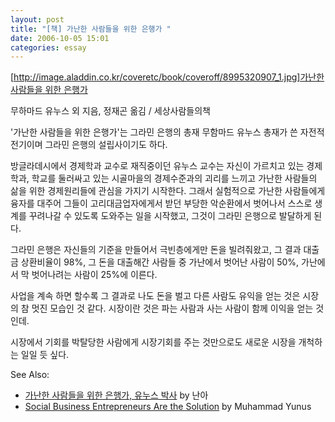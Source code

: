 ```yaml
---
layout: post
title: "[책] 가난한 사람들을 위한 은행가 "
date: 2006-10-05 15:01
categories: essay
---
```


[[http://image.aladdin.co.kr/coveretc/book/coveroff/8995320907_1.jpg]가난한 사람들을 위한 은행가](http://www.aladdin.co.kr/shop/wproduct.aspx?ISBN=8995320907&partner=egloos)

무하마드 유누스 외 지음, 정재곤 옮김 / 세상사람들의책

'가난한 사람들을 위한 은행가'는 그라민 은행의 총재 무함마드 유누스 총재가 쓴 자전적 전기이며 그라민 은행의 설립사이기도 하다.

방글라데시에서 경제학과 교수로 재직중이던 유누스 교수는 자신이 가르치고 있는 경제학과, 학교를 둘러싸고 있는 시골마을의 경제수준과의 괴리를 느끼고 가난한 사람들의 삶을 위한 경제원리들에 관심을 가지기 시작한다. 그래서 실험적으로 가난한 사람들에게 융자를 대주어 그들이 고리대금업자에게서 받던 부당한 악순환에서 벗어나서 스스로 생계를 꾸려나갈 수 있도록 도와주는 일을 시작했고, 그것이 그라민 은행으로 발달하게 된다.

그라민 은행은 자신들의 기준을 만들어서 극빈층에게만 돈을 빌려줘왔고, 그 결과 대출금 상환비율이 98%, 그 돈을 대출해간 사람들 중 가난에서 벗어난 사람이 50%, 가난에서 막 벗어나려는 사람이 25%에 이른다.

사업을 계속 하면 할수록 그 결과로 나도 돈을 벌고 다른 사람도 유익을 얻는 것은 시장의 참 멋진 모습인 것 같다.
시장이란 것은 파는 사람과 사는 사람이 함께 이익을 얻는 것인데.

시장에서 기회를 박탈당한 사람에게 시장기회를 주는 것만으로도 새로운 시장을 개척하는 일일 듯 싶다.


See Also:

* [가난한 사람들을 위한 은행가, 유누스 박사](http://nanahome.egloos.com/230889) by 난아
* [Social Business Entrepreneurs Are the Solution](http://www.grameen-info.org/bank/socialbusinessentrepreneurs.htm) by Muhammad Yunus
